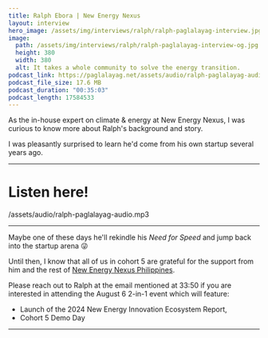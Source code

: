 ```yaml
---
title: Ralph Ebora | New Energy Nexus
layout: interview
hero_image: /assets/img/interviews/ralph/ralph-paglalayag-interview.jpg
image:
  path: /assets/img/interviews/ralph/ralph-paglalayag-interview-og.jpg
  height: 380
  width: 380
  alt: It takes a whole community to solve the energy transition.
podcast_link: https://paglalayag.net/assets/audio/ralph-paglalayag-audio.mp3
podcast_file_size: 17.6 MB
podcast_duration: "00:35:03"
podcast_length: 17584533
---
```


As the in-house expert on climate & energy at New Energy Nexus, I was curious to know more about Ralph's background and story. 

I was pleasantly surprised to learn he'd come from his own startup several years ago. 

-----------------

# Listen here!

/assets/audio/ralph-paglalayag-audio.mp3

-----------------

Maybe one of these days he'll rekindle his *Need for Speed* and jump back into the startup arena 😜

Until then, I know that all of us in cohort 5 are grateful for the support from him and the rest of [New Energy Nexus Philippines](https://www.newenergynexus.com/programs/philippines/).

Please reach out to Ralph at the email mentioned at 33:50 if you are interested in attending the August 6 2-in-1 event which will feature: 
 - Launch of the 2024 New Energy Innovation Ecosystem Report,
 - Cohort 5 Demo Day

-----------------
